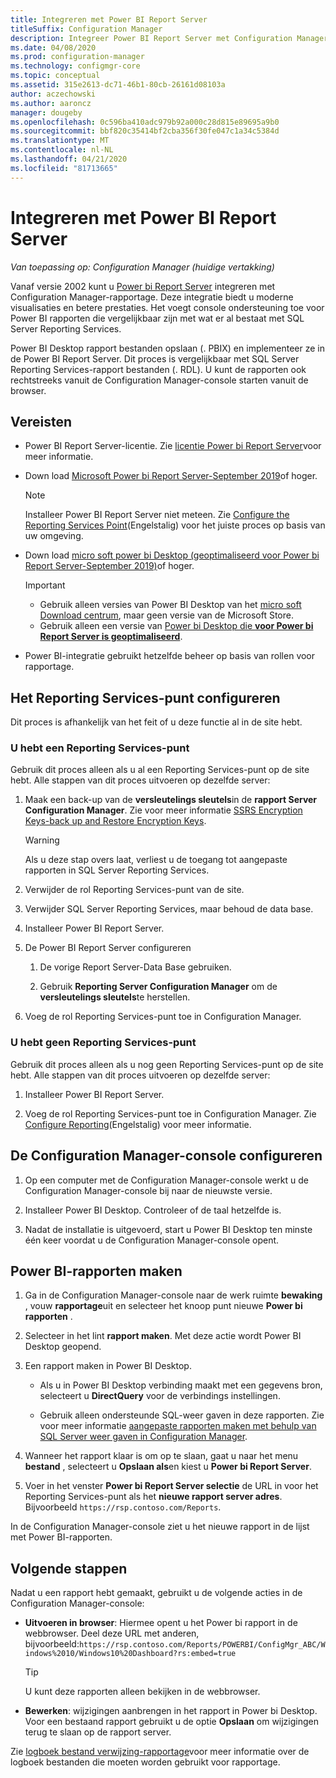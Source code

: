 ```yaml
---
title: Integreren met Power BI Report Server
titleSuffix: Configuration Manager
description: Integreer Power BI Report Server met Configuration Manager rapportage voor moderne visualisatie en betere prestaties.
ms.date: 04/08/2020
ms.prod: configuration-manager
ms.technology: configmgr-core
ms.topic: conceptual
ms.assetid: 315e2613-dc71-46b1-80cb-26161d08103a
author: aczechowski
ms.author: aaroncz
manager: dougeby
ms.openlocfilehash: 0c596ba410adc979b92a000c28d815e89695a9b0
ms.sourcegitcommit: bbf820c35414bf2cba356f30fe047c1a34c5384d
ms.translationtype: MT
ms.contentlocale: nl-NL
ms.lasthandoff: 04/21/2020
ms.locfileid: "81713665"
---
```

# <a name="integrate-with-power-bi-report-server"></a>Integreren met Power BI Report Server

*Van toepassing op: Configuration Manager (huidige vertakking)*

<!--3721603-->

Vanaf versie 2002 kunt u [Power bi Report Server](https://docs.microsoft.com/power-bi/report-server/get-started) integreren met Configuration Manager-rapportage. Deze integratie biedt u moderne visualisaties en betere prestaties. Het voegt console ondersteuning toe voor Power BI rapporten die vergelijkbaar zijn met wat er al bestaat met SQL Server Reporting Services.

Power BI Desktop rapport bestanden opslaan (. PBIX) en implementeer ze in de Power BI Report Server. Dit proces is vergelijkbaar met SQL Server Reporting Services-rapport bestanden (. RDL). U kunt de rapporten ook rechtstreeks vanuit de Configuration Manager-console starten vanuit de browser.

## <a name="prerequisites"></a>Vereisten

- Power BI Report Server-licentie. Zie [licentie Power bi Report Server](https://docs.microsoft.com/power-bi/report-server/get-started#licensing-power-bi-report-server)voor meer informatie.

- Down load [Microsoft Power bi Report Server-September 2019](https://www.microsoft.com/download/details.aspx?id=57270)of hoger.

    > [!NOTE]
    > Installeer Power BI Report Server niet meteen. Zie [Configure the Reporting Services Point](#configure-the-reporting-services-point)(Engelstalig) voor het juiste proces op basis van uw omgeving.

- Down load [micro soft power bi Desktop (geoptimaliseerd voor Power bi Report Server-September 2019)](https://www.microsoft.com/download/details.aspx?id=57271)of hoger.

    > [!IMPORTANT]
    > - Gebruik alleen versies van Power BI Desktop van het [micro soft Download centrum](https://www.microsoft.com/download/), maar geen versie van de Microsoft Store.
    > - Gebruik alleen een versie van [Power bi Desktop die **voor Power bi Report Server is geoptimaliseerd**](https://docs.microsoft.com/power-bi/report-server/install-powerbi-desktop).

- Power BI-integratie gebruikt hetzelfde beheer op basis van rollen voor rapportage.

## <a name="configure-the-reporting-services-point"></a>Het Reporting Services-punt configureren

Dit proces is afhankelijk van het feit of u deze functie al in de site hebt.

### <a name="you-have-a-reporting-services-point"></a>U hebt een Reporting Services-punt

Gebruik dit proces alleen als u al een Reporting Services-punt op de site hebt. Alle stappen van dit proces uitvoeren op dezelfde server:

1. Maak een back-up van de **versleutelings sleutels**in de **rapport Server Configuration Manager**. Zie voor meer informatie [SSRS Encryption Keys-back up and Restore Encryption Keys](https://docs.microsoft.com/sql/reporting-services/install-windows/ssrs-encryption-keys-back-up-and-restore-encryption-keys).

    > [!WARNING]
    > Als u deze stap overs laat, verliest u de toegang tot aangepaste rapporten in SQL Server Reporting Services.

1. Verwijder de rol Reporting Services-punt van de site.

1. Verwijder SQL Server Reporting Services, maar behoud de data base.

1. Installeer Power BI Report Server.

1. De Power BI Report Server configureren

    1. De vorige Report Server-Data Base gebruiken.

    1. Gebruik **Reporting Server Configuration Manager** om de **versleutelings sleutels**te herstellen.

1. Voeg de rol Reporting Services-punt toe in Configuration Manager.

### <a name="you-dont-have-a-reporting-services-point"></a>U hebt geen Reporting Services-punt

Gebruik dit proces alleen als u nog geen Reporting Services-punt op de site hebt. Alle stappen van dit proces uitvoeren op dezelfde server:

1. Installeer Power BI Report Server.

2. Voeg de rol Reporting Services-punt toe in Configuration Manager. Zie [Configure Reporting](configuring-reporting.md)(Engelstalig) voor meer informatie.

## <a name="configure-the-configuration-manager-console"></a>De Configuration Manager-console configureren

1. Op een computer met de Configuration Manager-console werkt u de Configuration Manager-console bij naar de nieuwste versie.

1. Installeer Power BI Desktop. Controleer of de taal hetzelfde is.

1. Nadat de installatie is uitgevoerd, start u Power BI Desktop ten minste één keer voordat u de Configuration Manager-console opent.

## <a name="create-power-bi-reports"></a>Power BI-rapporten maken

1. Ga in de Configuration Manager-console naar de werk ruimte **bewaking** , vouw **rapportage**uit en selecteer het knoop punt nieuwe **Power bi rapporten** .

1. Selecteer in het lint **rapport maken**. Met deze actie wordt Power BI Desktop geopend.

1. Een rapport maken in Power BI Desktop.

    - Als u in Power BI Desktop verbinding maakt met een gegevens bron, selecteert u **DirectQuery** voor de verbindings instellingen.

    - Gebruik alleen ondersteunde SQL-weer gaven in deze rapporten. Zie voor meer informatie [aangepaste rapporten maken met behulp van SQL Server weer gaven in Configuration Manager](../../../develop/core/understand/sqlviews/create-custom-reports-using-sql-server-views.md).

1. Wanneer het rapport klaar is om op te slaan, gaat u naar het menu **bestand** , selecteert u **Opslaan als**en kiest u **Power bi Report Server**.

1. Voer in het venster **Power bi Report Server selectie** de URL in voor het Reporting Services-punt als het **nieuwe rapport server adres**. Bijvoorbeeld `https://rsp.contoso.com/Reports`.

In de Configuration Manager-console ziet u het nieuwe rapport in de lijst met Power BI-rapporten.

## <a name="next-steps"></a>Volgende stappen

Nadat u een rapport hebt gemaakt, gebruikt u de volgende acties in de Configuration Manager-console:

- **Uitvoeren in browser**: Hiermee opent u het Power bi rapport in de webbrowser. Deel deze URL met anderen, bijvoorbeeld:`https://rsp.contoso.com/Reports/POWERBI/ConfigMgr_ABC/Windows%2010/Windows10%20Dashboard?rs:embed=true`

    > [!TIP]
    > U kunt deze rapporten alleen bekijken in de webbrowser.

- **Bewerken**: wijzigingen aanbrengen in het rapport in Power bi Desktop. Voor een bestaand rapport gebruikt u de optie **Opslaan** om wijzigingen terug te slaan op de rapport server.

Zie [logboek bestand verwijzing-rapportage](../../plan-design/hierarchy/log-files.md#BKMK_ReportLog)voor meer informatie over de logboek bestanden die moeten worden gebruikt voor rapportage.
